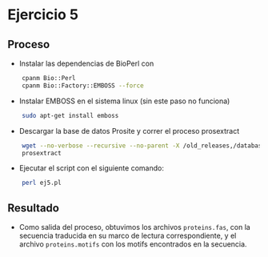 # Ejercicio 5

## Proceso

-   Instalar las dependencias de BioPerl con

```bash
    cpanm Bio::Perl
    cpanm Bio::Factory::EMBOSS --force
```

-   Instalar EMBOSS en el sistema linux (sin este paso no funciona)

```bash
    sudo apt-get install emboss
```

-   Descargar la base de datos Prosite y correr el proceso prosextract

```bash
    wget --no-verbose --recursive --no-parent -X /old_releases,/databases/prosite/old_releases ftp://ftp.expasy.org/databases/prosite/
    prosextract
```

-   Ejecutar el script con el siguiente comando:

```bash
    perl ej5.pl
```

## Resultado

-   Como salida del proceso, obtuvimos los archivos `proteins.fas`, con la secuencia traducida en su marco de lectura correspondiente, y el archivo `proteins.motifs` con los motifs encontrados en la secuencia.
